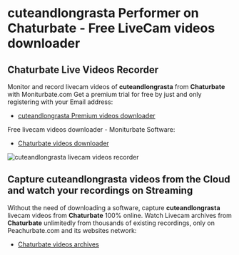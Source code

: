 # cuteandlongrasta Performer on Chaturbate - Free LiveCam videos downloader

## Chaturbate Live Videos Recorder

Monitor and record livecam videos of **cuteandlongrasta** from **Chaturbate** with Moniturbate.com
Get a premium trial for free by just and only registering with your Email address:
* [cuteandlongrasta Premium videos downloader](https://moniturbate.com/request-demo-licence-key.html)

Free livecam videos downloader - Moniturbate Software:
* [Chaturbate videos downloader](https://moniturbate.com/moniturbate-download-software.html)

![cuteandlongrasta livecam videos recorder](https://peachurnet.com/templates/moniturbate-software.png)


## Capture cuteandlongrasta videos from the Cloud and watch your recordings on Streaming

Without the need of downloading a software, capture **cuteandlongrasta** livecam videos from **Chaturbate** 100% online.
Watch Livecam archives from **Chaturbate** unlimitedly from thousands of existing recordings, only on Peachurbate.com and its websites network:
* [Chaturbate videos archives](https://peachurnet.com/)
